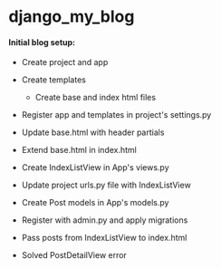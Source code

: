 # django_my_blog

#### Initial blog setup:
* Create project and app
* Create templates
    * Create base and index html files
* Register app and templates in project's settings.py
* Update base.html with header partials
* Extend base.html in index.html
* Create IndexListView in App's views.py
* Update project urls.py file with IndexListView
* Create Post models in App's models.py
* Register with admin.py and apply migrations
* Pass posts from IndexListView to index.html 

* Solved PostDetailView error